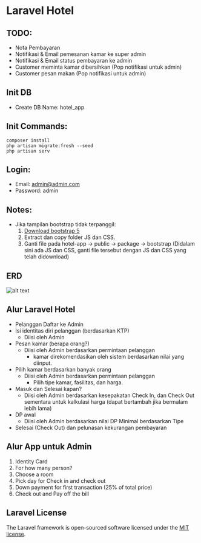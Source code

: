 # Laravel Hotel

## TODO:
- Nota Pembayaran
- Notifikasi & Email pemesanan kamar ke super admin
- Notifikasi & Email status pembayaran ke admin
- Customer meminta kamar dibersihkan (Pop notifikasi untuk admin)
- Customer pesan makan (Pop notifikasi untuk admin)

## Init DB
- Create DB Name: hotel_app
## Init Commands:
```
composer install
php artisan migrate:fresh --seed
php artisan serv
```

## Login:
- Email: admin@admin.com
- Password: admin

## Notes:
- Jika tampilan bootstrap tidak terpanggil:
    1. [Download bootstrap 5](https://github.com/twbs/bootstrap/releases/download/v5.0.0-beta3/bootstrap-5.0.0-beta3-dist.zip)
    2. Extract dan copy folder JS dan CSS.
    3. Ganti file pada hotel-app -> public -> package -> bootstrap (Didalam sini ada JS dan CSS, ganti file tersebut dengan JS dan CSS yang telah didownload)


## ERD
![alt text](https://github.com/WailanTirajoh/laravel_hotel/blob/main/erd.PNG?raw=true)

## Alur Laravel Hotel

- Pelanggan Daftar ke Admin
- Isi identitas diri pelanggan (berdasarkan KTP)
    - Diisi oleh Admin
- Pesan kamar (berapa orang?)
    - Diisi oleh Admin berdasarkan permintaan pelanggan
        - kamar direkomendasikan oleh sistem berdasarkan nilai yang diinput.
- Pilih kamar berdasarkan banyak orang
    - Diisi oleh Admin berdasarkan permintaan pelanggan
        - Pilih tipe kamar, fasilitas, dan harga.
- Masuk dan Selesai kapan?
    - Diisi oleh Admin berdasarkan kesepakatan Check In, dan Check Out sementara untuk kalkulasi harga (dapat bertambah jika bermalam lebih lama)
- DP awal
    - Diisi oleh Admin berdasarkan nilai DP Minimal berdasarkan Tipe
- Selesai (Check Out) dan pelunasan kekurangan pembayaran


## Alur App untuk Admin
1. Identity Card
2. For how many person?
3. Choose a room
4. Pick day for Check in and check out
5. Down payment for first transaction (25% of total price)
6. Check out and Pay off the bill

## Laravel License

The Laravel framework is open-sourced software licensed under the [MIT license](https://opensource.org/licenses/MIT).
